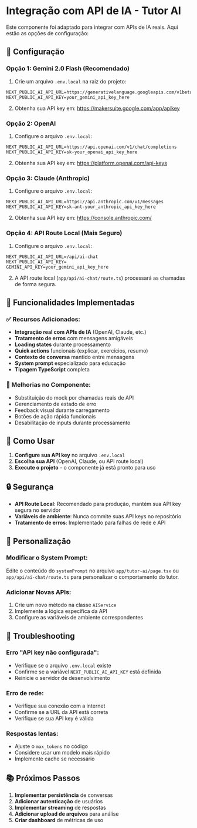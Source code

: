 # Integração com API de IA - Tutor AI

Este componente foi adaptado para integrar com APIs de IA reais. Aqui estão as opções de configuração:

## 🔧 Configuração

### Opção 1: Gemini 2.0 Flash (Recomendado)

1. Crie um arquivo `.env.local` na raiz do projeto:
```env
NEXT_PUBLIC_AI_API_URL=https://generativelanguage.googleapis.com/v1beta/models
NEXT_PUBLIC_AI_API_KEY=your_gemini_api_key_here
```

2. Obtenha sua API key em: https://makersuite.google.com/app/apikey

### Opção 2: OpenAI

1. Configure o arquivo `.env.local`:
```env
NEXT_PUBLIC_AI_API_URL=https://api.openai.com/v1/chat/completions
NEXT_PUBLIC_AI_API_KEY=sk-your_openai_api_key_here
```

2. Obtenha sua API key em: https://platform.openai.com/api-keys

### Opção 3: Claude (Anthropic)

1. Configure o arquivo `.env.local`:
```env
NEXT_PUBLIC_AI_API_URL=https://api.anthropic.com/v1/messages
NEXT_PUBLIC_AI_API_KEY=sk-ant-your_anthropic_api_key_here
```

2. Obtenha sua API key em: https://console.anthropic.com/

### Opção 4: API Route Local (Mais Seguro)

1. Configure o arquivo `.env.local`:
```env
NEXT_PUBLIC_AI_API_URL=/api/ai-chat
NEXT_PUBLIC_AI_API_KEY=
GEMINI_API_KEY=your_gemini_api_key_here
```

2. A API route local (`app/api/ai-chat/route.ts`) processará as chamadas de forma segura.

## 🚀 Funcionalidades Implementadas

### ✅ Recursos Adicionados:
- **Integração real com APIs de IA** (OpenAI, Claude, etc.)
- **Tratamento de erros** com mensagens amigáveis
- **Loading states** durante processamento
- **Quick actions** funcionais (explicar, exercícios, resumo)
- **Contexto de conversa** mantido entre mensagens
- **System prompt** especializado para educação
- **Tipagem TypeScript** completa

### 🔄 Melhorias no Componente:
- Substituição do mock por chamadas reais de API
- Gerenciamento de estado de erro
- Feedback visual durante carregamento
- Botões de ação rápida funcionais
- Desabilitação de inputs durante processamento

## 📝 Como Usar

1. **Configure sua API key** no arquivo `.env.local`
2. **Escolha sua API** (OpenAI, Claude, ou API route local)
3. **Execute o projeto** - o componente já está pronto para uso

## 🔒 Segurança

- **API Route Local**: Recomendado para produção, mantém sua API key segura no servidor
- **Variáveis de ambiente**: Nunca commite suas API keys no repositório
- **Tratamento de erros**: Implementado para falhas de rede e API

## 🎯 Personalização

### Modificar o System Prompt:
Edite o conteúdo do `systemPrompt` no arquivo `app/tutor-ai/page.tsx` ou `app/api/ai-chat/route.ts` para personalizar o comportamento do tutor.

### Adicionar Novas APIs:
1. Crie um novo método na classe `AIService`
2. Implemente a lógica específica da API
3. Configure as variáveis de ambiente correspondentes

## 🐛 Troubleshooting

### Erro "API key não configurada":
- Verifique se o arquivo `.env.local` existe
- Confirme se a variável `NEXT_PUBLIC_AI_API_KEY` está definida
- Reinicie o servidor de desenvolvimento

### Erro de rede:
- Verifique sua conexão com a internet
- Confirme se a URL da API está correta
- Verifique se sua API key é válida

### Respostas lentas:
- Ajuste o `max_tokens` no código
- Considere usar um modelo mais rápido
- Implemente cache se necessário

## 📚 Próximos Passos

1. **Implementar persistência** de conversas
2. **Adicionar autenticação** de usuários
3. **Implementar streaming** de respostas
4. **Adicionar upload de arquivos** para análise
5. **Criar dashboard** de métricas de uso 